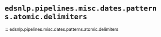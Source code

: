 # `edsnlp.pipelines.misc.dates.patterns.atomic.delimiters`

::: edsnlp.pipelines.misc.dates.patterns.atomic.delimiters
